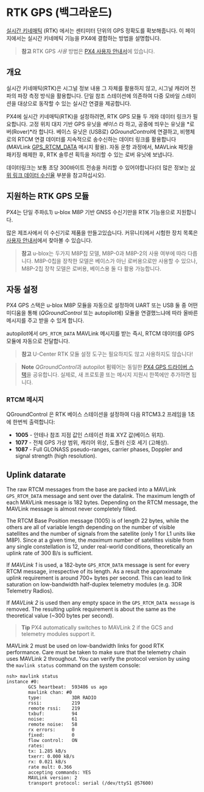 # RTK GPS (백그라운드)

[실시간 키네매틱](https://en.wikipedia.org/wiki/Real_Time_Kinematic) (RTK) 에서는 센티미터 단위의 GPS 정확도를 확보해줍니다. 이 페이지에서는 실시간 키네메틱 기능을 PX4에 결합하는 방법을 설명합니다.

> **참고** RTK GPS *사용* 방법은 [PX4 사용자 안내서](https://docs.px4.io/master/en/advanced_features/rtk-gps.html)에 있습니다.

## 개요

실시간 키네매틱(RTK)은 시그널 정보 내용 그 자체를 활용하지 않고, 시그널 캐리어 전파의 파장 측정 방식을 활용합니다. 단일 참조 스테이션에 의존하여 다중 모바일 스테이션을 대상으로 동작할 수 있는 실시간 연결을 제공합니다.

PX4에 실시간 키네매틱(RTK)을 설정하려면, RTK GPS 모듈 두 개와 데이터 링크가 필요합니다. 고정 위치 대지 기반 GPS 유닛을 *베이스* 라 하고, 공중에 띄우는 유닛을 *로버(Rover)*라 합니다. 베이스 유닛은 (USB로) *QGroundControl*에 연결하고, 비행체로의 RTCM 연결 데이터를 지속적으로 송수신하는 데이터 링크를 활용합니다(MAVLink [GPS_RTCM_DATA](https://mavlink.io/en/messages/common.html#GPS_RTCM_DATA) 메시지 활용). 자동 운항 과정에서, MAVLink 패킷을 패키징 해제한 후, RTK 솔루션 획득을 처리할 수 있는 로버 유닛에 보냅니다.

데이터링크는 보통 초당 300바이트 전송을 처리할 수 있어야합니다(더 많은 정보는 [상위 링크 데이터 수신율](#uplink-datarate) 부분을 참고하십시오).

## 지원하는 RTK GPS 모듈

PX4는 단일 주파(L1) u-blox M8P 기반 GNSS 수신기만을 RTK 기능용으로 지원합니다.

많은 제조사에서 이 수신기로 제품을 만들고있습니다. 커뮤니티에서 시험한 장치 목록은 [사용자 안내서](https://docs.px4.io/master/en/gps_compass/rtk_gps.html#supported-rtk-devices)에서 찾아볼 수 있습니다. 

> **참고** u-blox는 두가지 M8P칩 모델, M8P-0과 M8P-2의 사용 여부에 따라 다릅니다. M8P-0칩을 장착한 모델은 베이스가 아닌 로버용으로만 사용할 수 있으나, M8P-2칩 장착 모델은 로버용, 베이스용 둘 다 활용 가능합니다.

## 자동 설정

PX4 GPS 스택은 u-blox M8P 모듈을 자동으로 설정하여 UART 또는 USB 둘 중 어떤 미디움을 통해 (*QGroundControl* 또는 autopilot에) 모듈을 연결했느냐에 따라 올바른 메시지를 주고 받을 수 있게 합니다.

autopilot에서 `GPS_RTCM_DATA` MAVLink 메시지를 받는 즉시, RTCM 데이터를 GPS 모듈에 자동으로 전달합니다.

> **참고** U-Center RTK 모듈 설정 도구는 필요하지도 않고 사용하지도 않습니다!

<span></span>

> **Note** *QGroundControl*과 autopilot 펌웨어는 동일한 [PX4 GPS 드라이버 스택](https://github.com/PX4/GpsDrivers)을 공유합니다. 실제로, 새 프로토콜 또는 메시지 지원시 한쪽에만 추가하면 됩니다.

### RTCM 메시지

QGroundControl 은 RTK 베이스 스테이션을 설정하여 다음 RTCM3.2 프레임을 1초에 한번씩 출력합니다:

- **1005** - 안테나 참조 지점 값인 스테이션 좌표 XYZ 값(베이스 위치).
- **1077** - 전체 GPS 가상 범위, 캐리어 위상, 도플러 신호 세기 (고해상).
- **1087** - Full GLONASS pseudo-ranges, carrier phases, Doppler and signal strength (high resolution).

## Uplink datarate

The raw RTCM messages from the base are packed into a MAVLink `GPS_RTCM_DATA` message and sent over the datalink. The maximum length of each MAVLink message is 182 bytes. Depending on the RTCM message, the MAVLink message is almost never completely filled.

The RTCM Base Position message (1005) is of length 22 bytes, while the others are all of variable length depending on the number of visible satellites and the number of signals from the satellite (only 1 for L1 units like M8P). Since at a given time, the *maximum* number of satellites visible from any single constellation is 12, under real-world conditions, theoretically an uplink rate of 300 B/s is sufficient.

If *MAVLink 1* is used, a 182-byte `GPS_RTCM_DATA` message is sent for every RTCM message, irrespective of its length. As a result the approximate uplink requirement is around 700+ bytes per second. This can lead to link saturation on low-bandwidth half-duplex telemetry modules (e.g. 3DR Telemetry Radios).

If *MAVLink 2* is used then any empty space in the `GPS_RTCM_DATA message` is removed. The resulting uplink requirement is about the same as the theoretical value (~300 bytes per second).

> **Tip** PX4 automatically switches to MAVLink 2 if the GCS and telemetry modules support it.

MAVLink 2 must be used on low-bandwidth links for good RTK performance. Care must be taken to make sure that the telemetry chain uses MAVLink 2 throughout. You can verify the protocol version by using the `mavlink status` command on the system console:

    nsh> mavlink status
    instance #0:
            GCS heartbeat:  593486 us ago
            mavlink chan: #0
            type:           3DR RADIO
            rssi:           219
            remote rssi:    219
            txbuf:          94
            noise:          61
            remote noise:   58
            rx errors:      0
            fixed:          0
            flow control:   ON
            rates:
            tx: 1.285 kB/s
            txerr: 0.000 kB/s
            rx: 0.021 kB/s
            rate mult: 0.366
            accepting commands: YES
            MAVLink version: 2
            transport protocol: serial (/dev/ttyS1 @57600)